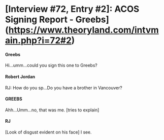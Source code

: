 # [Interview #72, Entry #2]: ACOS Signing Report - Greebs](https://www.theoryland.com/intvmain.php?i=72#2)

#### Greebs

Hi...umm...could you sign this one to Greebs?

#### Robert Jordan

RJ: How do you sp...Do you have a brother in Vancouver?

#### GREEBS

Ahh...Umm...no, that was me. [tries to explain]

#### RJ

[Look of disgust evident on his face] I see.

